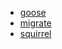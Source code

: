 - [goose](https://github.com/pressly/goose)
- [migrate](https://github.com/golang-migrate/migrate)
- [squirrel](https://github.com/Masterminds/squirrel)
